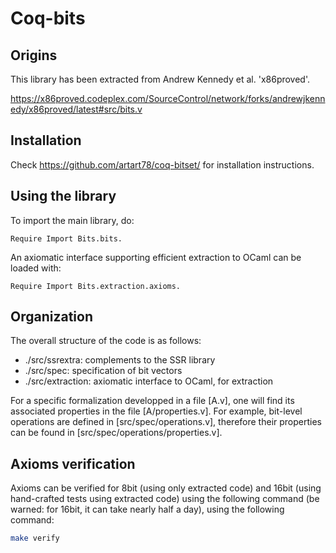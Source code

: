 # Coq-bits

## Origins

This library has been extracted from Andrew Kennedy et al. 'x86proved'.

https://x86proved.codeplex.com/SourceControl/network/forks/andrewjkennedy/x86proved/latest#src/bits.v

## Installation

Check https://github.com/artart78/coq-bitset/ for installation instructions.

## Using the library

To import the main library, do:
```Coq
Require Import Bits.bits.
```

An axiomatic interface supporting efficient extraction to OCaml can be
loaded with:
```Coq
Require Import Bits.extraction.axioms.
```

## Organization

The overall structure of the code is as follows:
* ./src/ssrextra: complements to the SSR library
* ./src/spec: specification of bit vectors
* ./src/extraction: axiomatic interface to OCaml, for extraction

For a specific formalization developped in a file [A.v], one will find
its associated properties in the file [A/properties.v]. For example,
bit-level operations are defined in [src/spec/operations.v], therefore
their properties can be found in [src/spec/operations/properties.v].

## Axioms verification

Axioms can be verified for 8bit (using only extracted code) and 16bit (using
hand-crafted tests using extracted code) using the following command (be
warned: for 16bit, it can take nearly half a day), using the following command:
```bash
make verify
```

